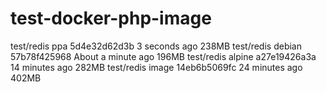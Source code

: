 # test-docker-php-image

test/redis                                                          ppa                 5d4e32d62d3b        3 seconds ago        238MB
test/redis                                                          debian              57b78f425968        About a minute ago   196MB
test/redis                                                          alpine              a27e19426a3a        14 minutes ago       282MB
test/redis                                                          image               14eb6b5069fc        24 minutes ago       402MB
